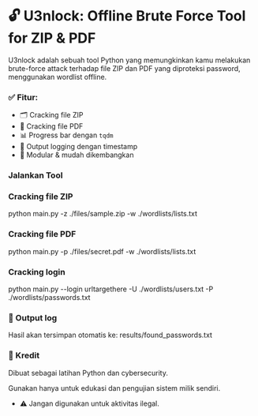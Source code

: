 # 🔓 U3nlock: Offline Brute Force Tool for ZIP & PDF

U3nlock adalah sebuah tool Python yang memungkinkan kamu melakukan brute-force attack terhadap file ZIP dan PDF yang diproteksi password, menggunakan wordlist offline.

### ✅ Fitur:

- 🗂️ Cracking file ZIP
- 📄 Cracking file PDF
- 📊 Progress bar dengan `tqdm`
- 📝 Output logging dengan timestamp
- 🧩 Modular & mudah dikembangkan

### Jalankan Tool

### Cracking file ZIP
python main.py -z ./files/sample.zip -w ./wordlists/lists.txt

### Cracking file PDF

python main.py -p ./files/secret.pdf -w ./wordlists/lists.txt

### Cracking login

python main.py --login urltargethere -U ./wordlists/users.txt -P ./wordlists/passwords.txt

### 📁 Output log

Hasil akan tersimpan otomatis ke:
results/found_passwords.txt

### 🧠 Kredit 
Dibuat sebagai latihan Python dan cybersecurity.

Gunakan hanya untuk edukasi dan pengujian sistem milik sendiri.
- ⚠️ Jangan digunakan untuk aktivitas ilegal.
